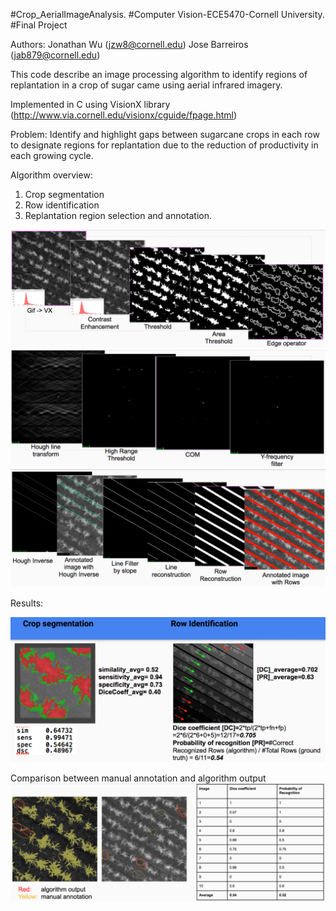 #Crop_AerialImageAnalysis.
#Computer Vision-ECE5470-Cornell University. 
#Final Project

Authors:
Jonathan Wu (jzw8@cornell.edu)
Jose Barreiros (jab879@cornell.edu)

This code describe an image processing algorithm to identify regions of replantation in a crop of sugar came using aerial infrared imagery.

Implemented in C using VisionX library (http://www.via.cornell.edu/visionx/cguide/fpage.html)

Problem:
Identify and highlight gaps between sugarcane crops in each row to designate regions for replantation due to the reduction of productivity in each growing cycle.

Algorithm overview:
1. Crop segmentation
2. Row identification
3. Replantation region selection and annotation.

![alt text](https://github.com/JoseBarreiros/Crop_Aerial_Image_Analysis/blob/master/Media/algorithm1.png)
![alt text](https://github.com/JoseBarreiros/Crop_Aerial_Image_Analysis/blob/master/Media/algorithm2.png)
![alt text](https://github.com/JoseBarreiros/Crop_Aerial_Image_Analysis/blob/master/Media/algorithm3.png)

Results:

![alt text](https://github.com/JoseBarreiros/Crop_Aerial_Image_Analysis/blob/master/Media/results1.png)

Comparison between manual annotation and algorithm output
![alt text](https://github.com/JoseBarreiros/Crop_Aerial_Image_Analysis/blob/master/Media/results2.png)


